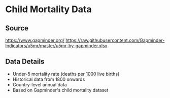 # Child Mortality Data

## Source
https://www.gapminder.org/
https://raw.githubusercontent.com/Gapminder-Indicators/u5mr/master/u5mr-by-gapminder.xlsx

## Data Details
- Under-5 mortality rate (deaths per 1000 live births)
- Historical data from 1800 onwards
- Country-level annual data
- Based on Gapminder's child mortality dataset